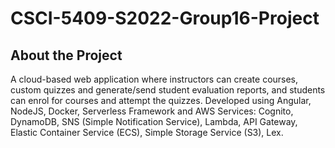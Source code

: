 # CSCI-5409-S2022-Group16-Project



## About the Project

A cloud-based web application where instructors can create courses, custom quizzes and generate/send student evaluation reports, and students can enrol for courses and attempt the quizzes. Developed using Angular, NodeJS, Docker, Serverless Framework and AWS Services: Cognito, DynamoDB, SNS (Simple Notification Service), Lambda, API Gateway, Elastic Container Service (ECS), Simple Storage Service (S3), Lex.
